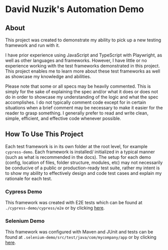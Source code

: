 # David Nuzik's Automation Demo

## About
This project was created to demonstrate my ability to pick up a new testing framework and run with it.

I have prior experience using JavaScript and TypeScript with Playwright, as well as other languages and frameworks.
However, I have little or no experience working with the test frameworks demonstrated in this project.
This project enables me to learn more about these test frameworks as well as showcase my knowledge and abilities.

Please note that some or all specs may be heavily commented. This is simply for the sake of explaining the spec and/or
what it does or does not do in order to showcase my understanding of the logic and what the spec accomplishes. I do not
typically comment code except for in certain situations when a brief comment may be necessary to make it easier for the
reader to grasp something. I generally prefer to read and write clean, simple, efficient, and effective code whenever
possible.

## How To Use This Project
Each test framework is in its own folder at the root level, for example `cypress-demo`. Each framework is installed/
initialized in a typical manner (such as what is recommended in the docs). The setup for each demo (config, location
of files, folder structure, modules, etc) may not necessarily be conducive of a public or production-ready test suite,
rather my intent is to show my ability to effectively design and code test cases and explain my rationale
for each test.

### Cypress Demo
This framework was created with E2E tests which can be found at `./cypress-demo/cypress/e2e` or by clicking [here](https://github.com/davidnuzik/david-automation-demo/tree/main/cypress-demo/cypress/e2e).

### Selenium Demo
This framework was configured with Maven and JUnit and tests can be found at `.selenium-demo/src/test/java/com/mycompany/app`
or by clicking [here](https://github.com/davidnuzik/david-automation-demo/tree/main/selenium-demo/src/test/java/com/mycompany/app).
